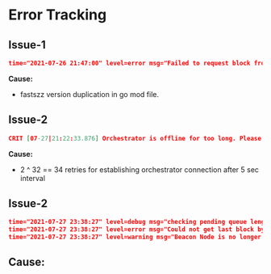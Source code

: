 # Error Tracking

## Issue-1
```json
time="2021-07-26 21:47:00" level=error msg="Failed to request block from beacon node" blockSlot=4396 error="rpc error: code = Internal desc = Could not compute state root: could not calculate state root at slot 0: could not process block: could not process block header: parent root 0x1d6fd110ff1185576ef81f6110001bc75ed0818494cba6b4d5877c084c1c3743 does not match the latest block header signing root in state 0x64589bd9ec8dbdfbef5cdd8b82ccb066152db86ec433e8af20cd661a05b0b70a" prefix=validator pubKey=0xb5a0541de17c
```

**Cause:**
- fastszz version duplication in go mod file.

## Issue-2
```json
CRIT [07-27|21:22:33.876] Orchestrator is offline for too long. Please check your connection 
```

**Cause:**
- 2 ^ 32 == 34 retries for establishing orchestrator connection after 5 sec interval


## Issue-2
```json
time="2021-07-27 23:38:27" level=debug msg="checking pending queue length before preparing block" prefix="rpc/validator" slot=11
time="2021-07-27 23:38:27" level=error msg="Could not get last block by earliest valid time" error="not found" prefix="rpc/validator"
time="2021-07-27 23:38:27" level=warning msg="Beacon Node is no longer connected to an ETH1 chain, so ETH1 data votes are now random." prefix="rpc/validator"
```

**Cause:**
- 